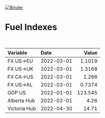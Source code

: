 [![Binder](https://mybinder.org/badge_logo.svg)](https://mybinder.org/v2/gh/AyrtonB/Global-Gas-Prices/master)

# Fuel Indexes

<br>

| Variable     | Date       |    Value |
|:-------------|:-----------|---------:|
| FX US->EU    | 2022-03-01 |   1.1019 |
| FX US->UK    | 2022-03-01 |   1.3168 |
| FX CA->US    | 2022-03-01 |   1.266  |
| FX US->AL    | 2022-03-01 |   0.7374 |
| GDP US       | 2022-01-01 | 123.545  |
| Alberta Hub  | 2022-02-01 |   4.26   |
| Victoria Hub | 2022-04-30 |  14.71   |